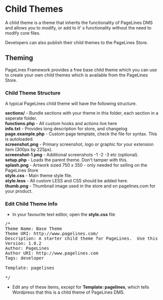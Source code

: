 # Child Themes #

A child theme is a theme that inherits the functionality of PageLines DMS and allows you to modify, or add to it' s functionality without the need to modify core files.

Developers can also publish their child themes to the PageLines Store.

## Theming ##

PageLines Framework provides a free base child theme which you can use to create your own child themes which is available from the PageLines Store.

### Child Theme Structure ###

A typical PageLines child theme will have the following structure.

**sections/**			- Bundle sections with your theme in this folder, each section in a seperate folder.  
**functions.php**		- All custom hooks and actions live here  
**info.txt**			- Provides long description for store, and changelog  
**page.example.php**	- Custom page template, check the file for syntax. This is autoloaded.  
**screenshot.png**		- Primary screenshot, logo or graphic for your extension item (300px by 225px).  
**screenshot-1.png**	- Additional screenshots -1 -2 -3 etc (optional).  
**setup.php**			- Loads the parent theme. Don't tamper with this.  
**splash.png**			- Artwork sized 750 x 350 - only needed for selling on the PageLines Store  
**style.css**			- Main theme style file.  
**style.less**			- All custom LESS and CSS should be added here.  
**thumb.png**			- Thumbnail image used in the store and on pagelines.com for your product.  

### Edit Child Theme Info ###

* In your favourite text editor, open the **style.css** file

<pre class="prettyprint">
/*  
Theme Name: Base Theme
Theme URI: http://www.pagelines.com/
Description: A starter child theme for PageLines.  Use this as a reference for building your own child themes for PageLines Store.
Version: 1.0.2
Author: PageLines
Author URI: http://www.pagelines.com
Tags: developer

Template: pagelines

*/
</pre>

* Edit any of these items, except for **Template: pagelines**, which tells Wordpress that this is a child theme of PageLines DMS.